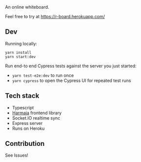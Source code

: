 An online whiteboard.

Feel free to try at https://r-board.herokuapp.com/

## Dev

Running locally:

```
yarn install
yarn start:dev
```

Run end-to end Cypress tests against the server you just started:

- `yarn test-e2e:dev` to run once
- `yarn cypress` to open the Cypress UI for repeated test runs

## Tech stack

- Typescript
- [Harmaja](https://github.com/raimohanska/harmaja) frontend library
- Socket.IO realtime sync
- Express server
- Runs on Heroku

## Contribution

See Issues!
